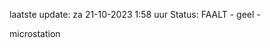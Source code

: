laatste update: 
za 21-10-2023  1:58   uur 
Status: FAALT - geel - 
<div class="service Y">microstation</div>